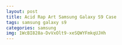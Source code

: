 ```yaml
---
layout: post
title: Acid Rap Art Samsung Galaxy S9 Case
tags: samsung galaxy s9
categories: samsung
img: 1WcBI828a-DvVxOlt9-xeSQWYFmkqUJHh
---
```

